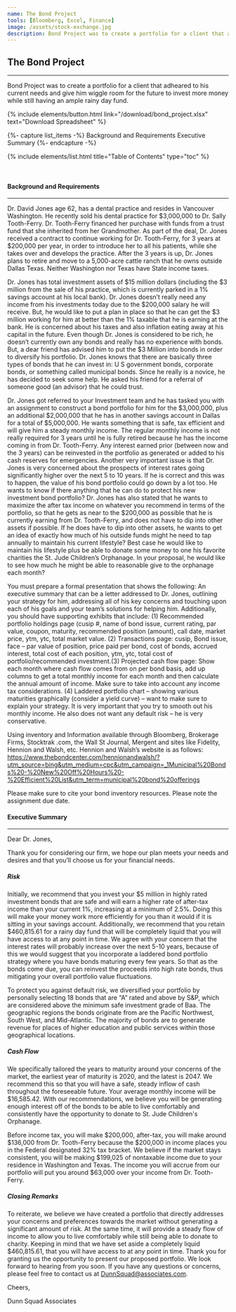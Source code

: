 ```yaml
---
name: The Bond Project
tools: [Bloomberg, Excel, Finance]
image: /assets/stock-exchange.jpg
description: Bond Project was to create a portfolio for a client that adheared to his current needs and give him wiggle room for the future to invest more money while still having an ample rainy day fund.
---
```


## The Bond Project

---

Bond Project was to create a portfolio for a client that adheared to his current needs and give him wiggle room for the future to invest more money while still having an ample rainy day fund.

<p class="text-center">{% include elements/button.html link="/download/bond_project.xlsx" text="Download Spreadsheet" %} </p>

{%- capture list_items -%}
Background and Requirements
Executive Summary
{%- endcapture -%}

{% include elements/list.html title="Table of Contents" type="toc" %}

<br>

#### Background and Requirements

---

Dr. David Jones age 62, has a dental practice and resides in Vancouver Washington. He recently sold his dental practice for $3,000,000 to Dr. Sally Tooth-Ferry. Dr. Tooth-Ferry financed her purchase with funds from a trust fund that she inherited from her Grandmother. As part of the deal, Dr. Jones received a contract to continue working for Dr. Tooth-Ferry, for 3 years at $200,000 per year, in order to introduce her to all his patients, while she takes over and develops the practice. After the 3 years is up, Dr. Jones plans to retire and move to a 5,000-acre cattle ranch that he owns outside Dallas Texas. Neither Washington nor Texas have State income taxes.

Dr. Jones has total investment assets of $15 million dollars (including the $3 million from the sale of his practice, which is currently parked in a 1% savings account at his local bank). Dr. Jones doesn’t really need any income from his investments today due to the $200,000 salary he will receive. But, he would like to put a plan in place so that he can get the $3 million working for him at better than the 1% taxable that he is earning at the bank. He is concerned about his taxes and also inflation eating away at his capital in the future. Even though Dr. Jones is considered to be rich, he doesn’t currently own any bonds and really has no experience with bonds. But, a dear friend has advised him to put the $3 Million into bonds in order to diversify his portfolio. Dr. Jones knows that there are basically three types of bonds that he can invest in: U S government bonds, corporate bonds, or something called municipal bonds. Since he really is a novice, he has decided to seek some help. He asked his friend for a referral of someone good (an advisor) that he could trust.

Dr. Jones got referred to your Investment team and he has tasked you with an assignment to construct a bond portfolio for him for the $3,000,000, plus an additional $2,000,000 that he has in another savings account in Dallas for a total of $5,000,000. He wants something that is safe, tax efficient and will give him a steady monthly income. The regular monthly income is not really required for 3 years until he is fully retired because he has the income coming in from Dr. Tooth-Ferry. Any interest earned prior (between now and the 3 years) can be reinvested in the portfolio as generated or added to his cash reserves for emergencies.  Another very important issue is that Dr. Jones is very concerned about the prospects of interest rates going significantly higher over the next 5 to 10 years. If he is correct and this was to happen, the value of his bond portfolio could go down by a lot too. He wants to know if there anything that he can do to protect his new investment bond portfolio?  Dr. Jones has also stated that he wants to maximize the after tax income on whatever you recommend in terms of the portfolio, so that he gets as near to the $200,000 as possible that he is currently earning from Dr. Tooth-Ferry, and does not have to dip into other assets if possible. If he does have to dip into other assets, he wants to get an idea of exactly how much of his outside funds might he need to tap annually to maintain his current lifestyle? Best case he would like to maintain his lifestyle plus be able to donate some money to one his favorite charities the St. Jude Children’s Orphanage. In your proposal, he would like to see how much he might be able to reasonable give to the orphanage each month? 

You must prepare a formal presentation that shows the following: An executive summary that can be a letter addressed to Dr. Jones, outlining your strategy for him, addressing all of his  key concerns and touching upon each of his goals and your team’s solutions for helping him. Additionally, you should have supporting exhibits that include: (1) Recommended portfolio holdings page (cusip #, name of bond issue, current rating, par value, coupon, maturity, recommended position (amount), call date, market price, ytm, ytc, total market value. (2) Transactions page: cusip, Bond issue, face – par value of position, price paid per bond, cost of bonds, accrued interest, total cost of each position, ytm, ytc, total cost of portfolio/recommended investment.(3) Projected cash flow page: Show each month where cash flow comes from on per bond basis, add up columns to get a total monthly income for each month and then calculate the annual amount of income. Make sure to take into account any income tax considerations. (4) Laddered portfolio chart – showing various maturities graphically (consider a yield curve) – want to make sure to explain your strategy.  It is very important that you try to smooth out his monthly income. He also does not want any default risk – he is very conservative.

Using inventory and Information available through Bloomberg, Brokerage Firms, Stocktrak .com, the Wall St Journal, Mergent and sites like Fidelity, Hennion and Walsh, etc. Hennion and Walsh’s website is as follows:
 <a href="https://www.thebondcenter.com/hennionandwalsh/?utm_source=bing&utm_medium=cpc&utm_campaign=_1Municipal%20Bonds%20-%20New%20Off%20Hours%20-%20Efficient%20List&utm_term=municipal%20bond%20offerings   ">https://www.thebondcenter.com/hennionandwalsh/?utm_source=bing&utm_medium=cpc&utm_campaign=_1Municipal%20Bonds%20-%20New%20Off%20Hours%20-%20Efficient%20List&utm_term=municipal%20bond%20offerings   </a> 


Please make sure to cite your bond inventory resources. Please note the assignment due date.

#### Executive Summary

---

Dear Dr. Jones, 

Thank you for considering our firm, we hope our plan meets your needs and desires and that you’ll choose us for your financial needs.

##### Risk

Initially, we recommend that you invest your $5 million in highly rated investment bonds that are safe and will earn a higher rate of after-tax income than your current 1%, increasing at a minimum of 2.5%. Doing this will make your money work more efficiently for you than it would if it is sitting in your savings account. Additionally, we recommend that you retain $460,815.61 for a rainy day fund that will be completely liquid that you will have access to at any point in time. We agree with your concern that the interest rates will probably increase over the next 5-10 years, because of this we would suggest that you incorporate a laddered bond portfolio strategy where you have bonds maturing every few years. So that as the bonds come due, you can reinvest the proceeds into high rate bonds, thus mitigating your overall portfolio value fluctuations.

To protect you against default risk, we diversified your portfolio by personally selecting 18 bonds that are “A” rated and above by S&P, which are considered above the minimum safe investment grade of Baa. The geographic regions the bonds originate from are the Pacific Northwest, South West, and Mid-Atlantic. The majority of bonds are to generate revenue for places of higher education and public services within those geographical locations.

##### Cash Flow

We specifically tailored the years to maturity around your concerns of the market, the earliest year of maturity is 2020, and the latest is 2047. We recommend this so that you will have a safe, steady inflow of cash throughout the foreseeable future. Your average monthly income will be $16,585.42. With our recommendations, we believe you will be generating enough interest off of the bonds to be able to live comfortably and consistently have the opportunity to donate to St. Jude Children's Orphanage.

Before income tax, you will make $200,000, after-tax, you will make around $136,000 from Dr. Tooth-Ferry because the $200,000 in income places you in the Federal designated 32% tax bracket. We believe if the market stays consistent, you will be making $199,025 of nontaxable income due to your residence in Washington and Texas. The income you will accrue from our portfolio will put you around $63,000 over your income from Dr. Tooth-Ferry.

##### Closing Remarks

To reiterate, we believe we have created a portfolio that directly addresses your concerns and preferences towards the market without generating a significant amount of risk. At the same time, it will provide a steady flow of income to allow you to live comfortably while still being able to donate to charity. Keeping in mind that we have set aside a completely liquid $460,815.61, that you will have access to at any point in time. Thank you for granting us the opportunity to present our proposed portfolio. We look forward to hearing from you soon. If you have any questions or concerns, please feel free to contact us at DunnSquad@associates.com.


Cheers,

Dunn Squad Associates
